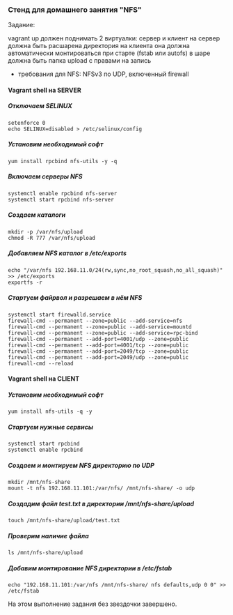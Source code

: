 ### Стенд для домашнего занятия "NFS"
Задание:

vagrant up должен поднимать 2 виртуалки: сервер и клиент
на сервер должна быть расшарена директория
на клиента она должна автоматически монтироваться при старте (fstab или autofs)
в шаре должна быть папка upload с правами на запись
- требования для NFS: NFSv3 по UDP, включенный firewall

#### Vagrant shell на SERVER
##### Отключаем SELINUX
    setenforce 0
    echo SELINUX=disabled > /etc/selinux/config
##### Установим необходимый софт
    yum install rpcbind nfs-utils -y -q
##### Включаем серверы NFS
    systemctl enable rpcbind nfs-server
    systemctl start rpcbind nfs-server
##### Создаем каталоги
    mkdir -p /var/nfs/upload
    chmod -R 777 /var/nfs/upload
##### Добавляем NFS каталог в /etc/exports
    echo "/var/nfs 192.168.11.0/24(rw,sync,no_root_squash,no_all_squash)" >> /etc/exports
    exportfs -r
##### Стартуем файрвол и разрешаем в нём NFS
    systemctl start firewalld.service
    firewall-cmd --permanent --zone=public --add-service=nfs
    firewall-cmd --permanent --zone=public --add-service=mountd
    firewall-cmd --permanent --zone=public --add-service=rpc-bind
    firewall-cmd --permanent --add-port=4001/udp --zone=public
    firewall-cmd --permanent --add-port=4001/tcp --zone=public
    firewall-cmd --permanent --add-port=2049/tcp --zone=public
    firewall-cmd --permanent --add-port=2049/udp --zone=public
    firewall-cmd --reload

#### Vagrant shell на CLIENT
##### Установим необходимый софт
    yum install nfs-utils -q -y
##### Стартуем нужные сервисы
    systemctl start rpcbind
    systemctl enable rpcbind
##### Создаем и монтируем NFS директорию по UDP
    mkdir /mnt/nfs-share
    mount -t nfs 192.168.11.101:/var/nfs/ /mnt/nfs-share/ -o udp
##### Создадим файл test.txt в директории /mnt/nfs-share/upload
    touch /mnt/nfs-share/upload/test.txt
##### Проверим наличие файла    
    ls /mnt/nfs-share/upload
##### Добавим монтирование NFS директории в /etc/fstab
    echo "192.168.11.101:/var/nfs /mnt/nfs-share/ nfs defaults,udp 0 0" >> /etc/fstab

На этом выполнение задания без звездочки завершено.

